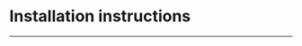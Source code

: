 # Installation instructions #
-------------------------------------------------------------------------------

